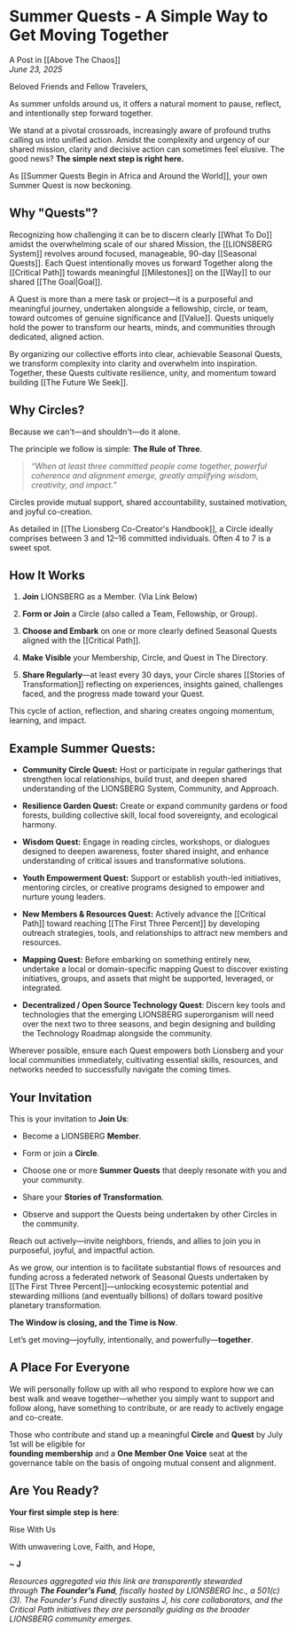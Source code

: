 # Summer Quests - A Simple Way to Get Moving Together
A Post in [[Above The Chaos]]  
*June 23, 2025*  

Beloved Friends and Fellow Travelers,

As summer unfolds around us, it offers a natural moment to pause, reflect, and intentionally step forward together.

We stand at a pivotal crossroads, increasingly aware of profound truths calling us into unified action. Amidst the complexity and urgency of our shared mission, clarity and decisive action can sometimes feel elusive. The good news? **The simple next step is right here.**

As [[Summer Quests Begin in Africa and Around the World]], your own Summer Quest is now beckoning.

## Why "Quests"?

Recognizing how challenging it can be to discern clearly [[What To Do]] amidst the overwhelming scale of our shared Mission, the [[LIONSBERG System]] revolves around focused, manageable, 90-day [[Seasonal Quests]]. Each Quest intentionally moves us forward Together along the [[Critical Path]] towards meaningful [[Milestones]] on the [[Way]] to our shared [[The Goal|Goal]].

A Quest is more than a mere task or project—it is a purposeful and meaningful journey, undertaken alongside a fellowship, circle, or team, toward outcomes of genuine significance and [[Value]]. Quests uniquely hold the power to transform our hearts, minds, and communities through dedicated, aligned action.

By organizing our collective efforts into clear, achievable Seasonal Quests, we transform complexity into clarity and overwhelm into inspiration. Together, these Quests cultivate resilience, unity, and momentum toward building [[The Future We Seek]].

## Why Circles? 

Because we can't—and shouldn't—do it alone.

The principle we follow is simple: **The Rule of Three**.

> _“When at least three committed people come together, powerful coherence and alignment emerge, greatly amplifying wisdom, creativity, and impact.”_

Circles provide mutual support, shared accountability, sustained motivation, and joyful co-creation.

As detailed in [[The Lionsberg Co-Creator's Handbook]], a Circle ideally comprises between 3 and 12–16 committed individuals. Often 4 to 7 is a sweet spot.  

## How It Works


1. **Join** LIONSBERG as a Member. (Via Link Below)
    
2. **Form or Join** a Circle (also called a Team, Fellowship, or Group).
    
3. **Choose and Embark** on one or more clearly defined Seasonal Quests aligned with the [[Critical Path]].
    
4. **Make Visible** your Membership, Circle, and Quest in The Directory.
    
5. **Share Regularly**—at least every 30 days, your Circle shares [[Stories of Transformation]] reflecting on experiences, insights gained, challenges faced, and the progress made toward your Quest.
    

This cycle of action, reflection, and sharing creates ongoing momentum, learning, and impact.

## Example Summer Quests:

- **Community Circle Quest:** Host or participate in regular gatherings that strengthen local relationships, build trust, and deepen shared understanding of the LIONSBERG System, Community, and Approach.
    
- **Resilience Garden Quest:** Create or expand community gardens or food forests, building collective skill, local food sovereignty, and ecological harmony.
    
- **Wisdom Quest:** Engage in reading circles, workshops, or dialogues designed to deepen awareness, foster shared insight, and enhance understanding of critical issues and transformative solutions.  
    
- **Youth Empowerment Quest:** Support or establish youth-led initiatives, mentoring circles, or creative programs designed to empower and nurture young leaders.  
    
- **New Members & Resources Quest:** Actively advance the [[Critical Path]] toward reaching [[The First Three Percent]] by developing outreach strategies, tools, and relationships to attract new members and resources.  
    
- **Mapping Quest:** Before embarking on something entirely new, undertake a local or domain-specific mapping Quest to discover existing initiatives, groups, and assets that might be supported, leveraged, or integrated.  
    
- **Decentralized / Open Source Technology Quest**: Discern key tools and technologies that the emerging LIONSBERG superorganism will need over the next two to three seasons, and begin designing and building the Technology Roadmap alongside the community.   
    

Wherever possible, ensure each Quest empowers both Lionsberg and your local communities immediately, cultivating essential skills, resources, and networks needed to successfully navigate the coming times.

## Your Invitation

This is your invitation to **Join Us**:

- Become a LIONSBERG **Member**.  
    
- Form or join a **Circle**.  
    
- Choose one or more **Summer Quests** that deeply resonate with you and your community.  
    
- Share your **Stories of Transformation**.    
    
- Observe and support the Quests being undertaken by other Circles in the community.      
    

Reach out actively—invite neighbors, friends, and allies to join you in purposeful, joyful, and impactful action.

As we grow, our intention is to facilitate substantial flows of resources and funding across a federated network of Seasonal Quests undertaken by [[The First Three Percent]]—unlocking ecosystemic potential and stewarding millions (and eventually billions) of dollars toward positive planetary transformation.

**The Window is closing, and the Time is Now**. 

Let’s get moving—joyfully, intentionally, and powerfully—**together**.

## A Place For Everyone 

We will personally follow up with all who respond to explore how we can best walk and weave together—whether you simply want to support and follow along, have something to contribute, or are ready to actively engage and co-create. 

Those who contribute and stand up a meaningful **Circle** and **Quest** by July 1st will be eligible for  
**founding membership** and a **One Member One Voice** seat at the governance table on the basis of ongoing mutual consent and alignment.  

## Are You Ready? 

**Your first simple step is here**:  

<a class='kindful-donate-btn' id='kindful-donate-btn-991b40b3-0f60-41fb-9679-b2faa8482284'>Rise With Us</a>
<script src='https://lionsberg-bloom.kindful.com/embeds/991b40b3-0f60-41fb-9679-b2faa8482284/init.js?type=button' data-embed-id='991b40b3-0f60-41fb-9679-b2faa8482284' data-lookup-type='jquery-selector' data-lookup-value='#kindful-donate-btn-991b40b3-0f60-41fb-9679-b2faa8482284'></script>

With unwavering Love, Faith, and Hope,

**~ J**   

*Resources aggregated via this link are transparently stewarded through **The Founder's Fund**, fiscally hosted by LIONSBERG Inc., a 501(c)(3). The Founder's Fund directly sustains J, his core collaborators, and the Critical Path initiatives they are personally guiding as the broader LIONSBERG community emerges.*   